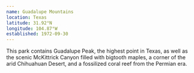 ```yaml
---
name: Guadalupe Mountains
location: Texas
latitude: 31.92°N
longitude: 104.87°W
established: 1972-09-30
---
```


This park contains Guadalupe Peak, the highest point in Texas, as well as the scenic McKittrick Canyon filled with bigtooth maples, a corner of the arid Chihuahuan Desert, and a fossilized coral reef from the Permian era.

